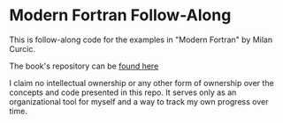 # Modern Fortran Follow-Along

This is follow-along code for the examples in "Modern Fortran" by Milan Curcic. 

The book's repository can be [found here](https://github.com/modern-fortran)

I claim no intellectual ownership or any other form of ownership over the concepts and code presented in this repo. It serves only as an organizational tool for myself and a way to track my own progress over time.
